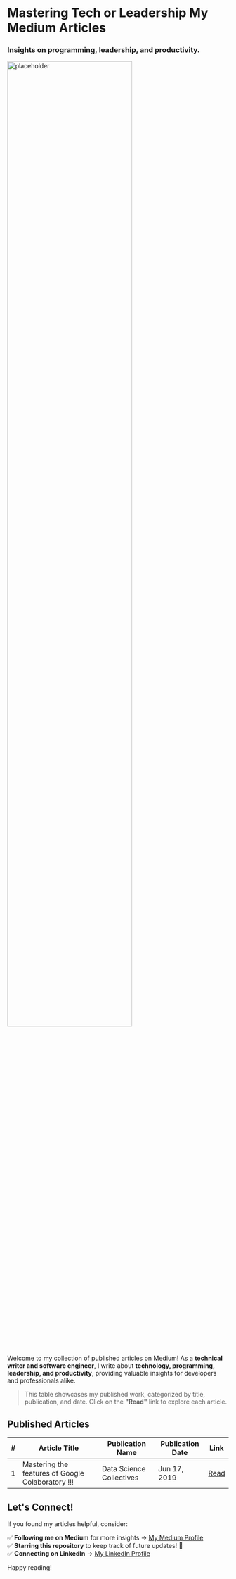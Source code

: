 # Mastering Tech or Leadership My Medium Articles
### Insights on programming, leadership, and productivity.

<img src="https://tanu-n-prabhu.github.io/myWebsite.io/Img/tanuWriting.jpg" alt="placeholder" width="75%" height="75%">


Welcome to my collection of published articles on Medium! 
As a **technical writer and software engineer**, I write about **technology, programming, leadership, and productivity**, providing valuable insights for developers and professionals alike.  

> This table showcases my published work, categorized by title, publication, and date. Click on the **"Read"** link to explore each article.  

## Published Articles  

| #  | Article Title                                      | Publication Name          | Publication Date | Link |
|----|--------------------------------------------------|--------------------------|----------------|------|
| 1  | Mastering the features of Google Colaboratory !!!       | Data Science Collectives       | Jun 17, 2019   | [Read](https://medium.com/data-science/mastering-the-features-of-google-colaboratory-92850e75701) |




## Let's Connect!  

If you found my articles helpful, consider:   

✅ **Following me on Medium** for more insights → [My Medium Profile](https://medium.com/@tanunprabhu95)  
✅ **Starring this repository** to keep track of future updates! 🌟  
✅ **Connecting on LinkedIn** → [My LinkedIn Profile](https://ca.linkedin.com/in/tanu-nanda-prabhu-a15a091b5)  

Happy reading!
